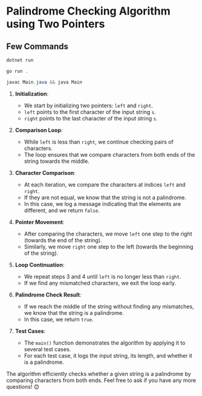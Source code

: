 # Palindrome Checking Algorithm using Two Pointers

## Few Commands

```powershell
dotnet run

go run .

javac Main.java && java Main
```


1. **Initialization**:
    - We start by initializing two pointers: `left` and `right`.
    - `left` points to the first character of the input string `s`.
    - `right` points to the last character of the input string `s`.

2. **Comparison Loop**:
    - While `left` is less than `right`, we continue checking pairs of characters.
    - The loop ensures that we compare characters from both ends of the string towards the middle.

3. **Character Comparison**:
    - At each iteration, we compare the characters at indices `left` and `right`.
    - If they are not equal, we know that the string is not a palindrome.
    - In this case, we log a message indicating that the elements are different, and we return `false`.

4. **Pointer Movement**:
    - After comparing the characters, we move `left` one step to the right (towards the end of the string).
    - Similarly, we move `right` one step to the left (towards the beginning of the string).

5. **Loop Continuation**:
    - We repeat steps 3 and 4 until `left` is no longer less than `right`.
    - If we find any mismatched characters, we exit the loop early.

6. **Palindrome Check Result**:
    - If we reach the middle of the string without finding any mismatches, we know that the string is a palindrome.
    - In this case, we return `true`.

7. **Test Cases**:
    - The `main()` function demonstrates the algorithm by applying it to several test cases.
    - For each test case, it logs the input string, its length, and whether it is a palindrome.

The algorithm efficiently checks whether a given string is a palindrome by comparing characters from both ends. Feel free to ask if you have any more questions! 😊
